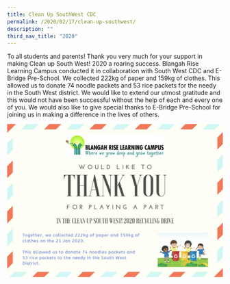 ```yaml
---
title: Clean Up SouthWest CDC
permalink: /2020/02/17/clean-up-southwest/
description: ""
third_nav_title: "2020"
---
```

<p>To all students and parents! Thank you very much for your support in making Clean up South West! 2020 a roaring success. Blangah Rise Learning Campus conducted it in collaboration with South West CDC and E-Bridge Pre-School. We collected 222kg of paper and 159kg of clothes. This allowed us to donate 74 noodle packets and 53 rice packets for the needy in the South West district. We would like to extend our utmost gratitude and this would not have been successful without the help of each and every one of you. We would also like to give special thanks to E-Bridge Pre-School for joining us in making a difference in the lives of others.</p>
<img src="/images/E-Bridge-Thank-You-Card_v6-1-page-001-1024x727.jpg">